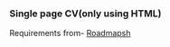 ### Single page CV(only using HTML)
Requirements from- [Roadmapsh](https://roadmap.sh/projects/single-page-cv)
